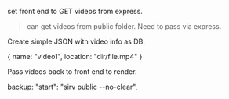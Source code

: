 set front end to GET videos from express.

> can get videos from public folder. Need to pass via express.

Create simple JSON with video info as DB.

{
name: "video1",
location: "dir/file.mp4"
}

Pass videos back to front end to render.

backup:
"start": "sirv public --no-clear",
